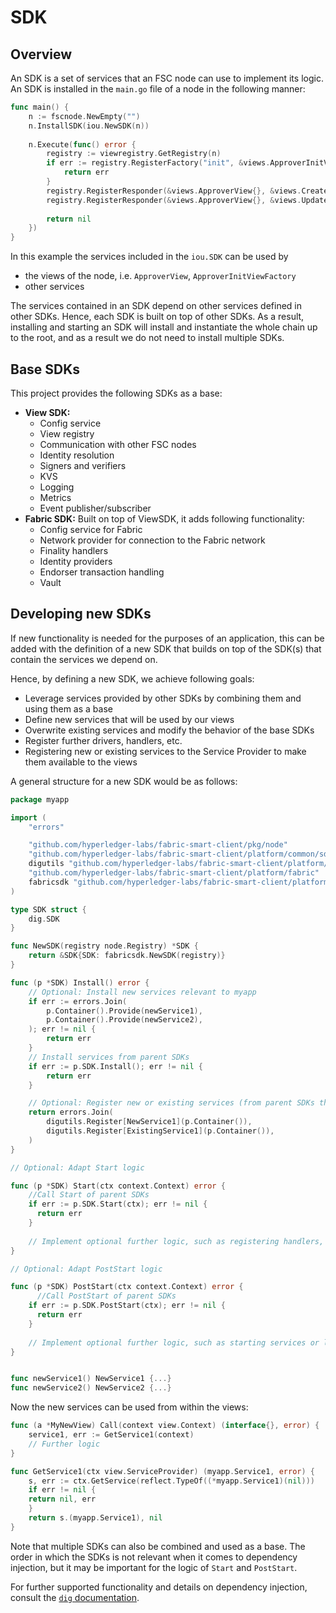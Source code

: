 # SDK

## Overview

An SDK is a set of services that an FSC node can use to implement its logic. An SDK is installed in the `main.go` file of a node in the following manner:
```go
func main() {
	n := fscnode.NewEmpty("")
	n.InstallSDK(iou.NewSDK(n))
	
	n.Execute(func() error {
		registry := viewregistry.GetRegistry(n)
		if err := registry.RegisterFactory("init", &views.ApproverInitViewFactory{}); err != nil {
			return err
		}
		registry.RegisterResponder(&views.ApproverView{}, &views.CreateIOUView{})
		registry.RegisterResponder(&views.ApproverView{}, &views.UpdateIOUView{})
		
		return nil
	})
}
```

In this example the services included in the `iou.SDK` can be used by
* the views of the node, i.e. `ApproverView`, `ApproverInitViewFactory`
* other services

The services contained in an SDK depend on other services defined in other SDKs. Hence, each SDK is built on top of other SDKs. As a result, installing and starting an SDK will install and instantiate the whole chain up to the root, and as a result we do not need to install multiple SDKs.

## Base SDKs

This project provides the following SDKs as a base:
* **View SDK:**
  * Config service
  * View registry
  * Communication with other FSC nodes
  * Identity resolution
  * Signers and verifiers
  * KVS
  * Logging
  * Metrics
  * Event publisher/subscriber
* **Fabric SDK:** Built on top of ViewSDK, it adds following functionality:
  * Config service for Fabric
  * Network provider for connection to the Fabric network
  * Finality handlers
  * Identity providers
  * Endorser transaction handling
  * Vault

## Developing new SDKs

If new functionality is needed for the purposes of an application, this can be added with the definition of a new SDK that builds on top of the SDK(s) that contain the services we depend on.

Hence, by defining a new SDK, we achieve following goals:
* Leverage services provided by other SDKs by combining them and using them as a base
* Define new services that will be used by our views
* Overwrite existing services and modify the behavior of the base SDKs
* Register further drivers, handlers, etc.
* Registering new or existing services to the Service Provider to make them available to the views

A general structure for a new SDK would be as follows:
```go
package myapp

import (
	"errors"

	"github.com/hyperledger-labs/fabric-smart-client/pkg/node"
	"github.com/hyperledger-labs/fabric-smart-client/platform/common/sdk/dig"
	digutils "github.com/hyperledger-labs/fabric-smart-client/platform/common/utils/dig"
	"github.com/hyperledger-labs/fabric-smart-client/platform/fabric"
	fabricsdk "github.com/hyperledger-labs/fabric-smart-client/platform/fabric/sdk/dig"
)

type SDK struct {
	dig.SDK
}

func NewSDK(registry node.Registry) *SDK {
	return &SDK{SDK: fabricsdk.NewSDK(registry)}
}

func (p *SDK) Install() error {
	// Optional: Install new services relevant to myapp
	if err := errors.Join(
		p.Container().Provide(newService1),
		p.Container().Provide(newService2),
	); err != nil {
		return err
	}
	// Install services from parent SDKs
	if err := p.SDK.Install(); err != nil {
		return err
	}

	// Optional: Register new or existing services (from parent SDKs that haven't been registered), so they can be used by the views.
	return errors.Join(
		digutils.Register[NewService1](p.Container()),
		digutils.Register[ExistingService1](p.Container()),
	)
}

// Optional: Adapt Start logic

func (p *SDK) Start(ctx context.Context) error {
    //Call Start of parent SDKs
    if err := p.SDK.Start(ctx); err != nil {
      return err
    }
  
    // Implement optional further logic, such as registering handlers, drivers, calling init views.
}

// Optional: Adapt PostStart logic

func (p *SDK) PostStart(ctx context.Context) error {
      //Call PostStart of parent SDKs
    if err := p.SDK.PostStart(ctx); err != nil {
      return err
    }
  
    // Implement optional further logic, such as starting services or listeners.
}


func newService1() NewService1 {...}
func newService2() NewService2 {...}
```

Now the new services can be used from within the views:
```go
func (a *MyNewView) Call(context view.Context) (interface{}, error) {
    service1, err := GetService1(context)
    // Further logic
}

func GetService1(ctx view.ServiceProvider) (myapp.Service1, error) {
    s, err := ctx.GetService(reflect.TypeOf((*myapp.Service1)(nil)))
    if err != nil {
    return nil, err
    }
    return s.(myapp.Service1), nil
}
```

Note that multiple SDKs can also be combined and used as a base.
The order in which the SDKs is not relevant when it comes to dependency injection, but it may be important for the logic of `Start` and `PostStart`.

For further supported functionality and details on dependency injection, consult the [`dig` documentation](https://github.com/uber-go/dig).